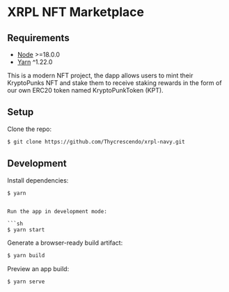 # XRPL NFT Marketplace

## Requirements

- [Node](https://nodejs.org/en/) >=18.0.0
- [Yarn](https://yarnpkg.com/) ^1.22.0


This is a modern NFT project, the dapp allows users to mint their KryptoPunks NFT and stake them to receive staking rewards in the form of our own ERC20 token named  KryptoPunkToken (KPT).

## Setup

Clone the repo:

```sh
$ git clone https://github.com/Thycrescendo/xrpl-navy.git
```

## Development

Install dependencies:

```sh
$ yarn
```

```

Run the app in development mode:

```sh
$ yarn start
```

Generate a browser-ready build artifact:

```sh
$ yarn build
```

Preview an app build:

```sh
$ yarn serve
```
